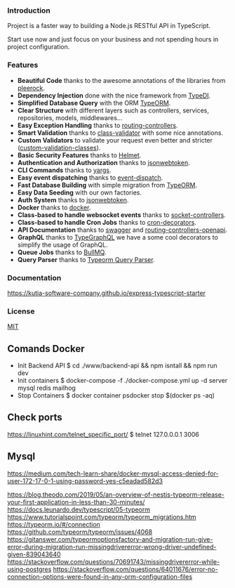 ### Introduction

Project is a faster way to building a Node.js RESTful API in TypeScript.

Start use now and just focus on your business and not spending hours in project configuration.

### Features

- **Beautiful Code** thanks to the awesome annotations of the libraries from [pleerock](https://github.com/pleerock).
- **Dependency Injection** done with the nice framework from [TypeDI](https://github.com/pleerock/typedi).
- **Simplified Database Query** with the ORM [TypeORM](https://github.com/typeorm/typeorm).
- **Clear Structure** with different layers such as controllers, services, repositories, models, middlewares...
- **Easy Exception Handling** thanks to [routing-controllers](https://github.com/pleerock/routing-controllers).
- **Smart Validation** thanks to [class-validator](https://github.com/pleerock/class-validator) with some nice annotations.
- **Custom Validators** to validate your request even better and stricter ([custom-validation-classes](https://github.com/pleerock/class-validator#custom-validation-classes)).
- **Basic Security Features** thanks to [Helmet](https://helmetjs.github.io/).
- **Authentication and Authorization** thanks to [jsonwebtoken](https://github.com/auth0/node-jsonwebtoken).
- **CLI Commands** thanks to [yargs](https://github.com/yargs/yargs).
- **Easy event dispatching** thanks to [event-dispatch](https://github.com/pleerock/event-dispatch).
- **Fast Database Building** with simple migration from [TypeORM](https://github.com/typeorm/typeorm).
- **Easy Data Seeding** with our own factories.
- **Auth System** thanks to [jsonwebtoken](https://github.com/auth0/node-jsonwebtoken).
- **Docker** thanks to [docker](https://github.com/docker).
- **Class-based to handle websocket events** thanks to [socket-controllers](https://github.com/typestack/socket-controllers).
- **Class-based to handle Cron Jobs** thanks to [cron-decorators](https://github.com/mrbandler/cron-decorators).
- **API Documentation** thanks to [swagger](http://swagger.io/) and [routing-controllers-openapi](https://github.com/epiphone/routing-controllers-openapi).
- **GraphQL** thanks to [TypeGraphQL](https://19majkel94.github.io/type-graphql/) we have a some cool decorators to simplify the usage of GraphQL.
- **Queue Jobs** thanks to [BullMQ](https://github.com/taskforcesh/bullmq).
- **Query Parser** thanks to [Typeorm Query Parser](https://github.com/gentritabazi01/typeorm-simple-query-parser).

### Documentation

https://kutia-software-company.github.io/express-typescript-starter

### License

[MIT](/LICENSE)



## Comands Docker
  - Init Backend API
    $ cd ./www/backend-api && npm isntall && npm run dev
  - Init containers
    $  docker-compose -f ./docker-compose.yml up -d server mysql redis mailhog
  - Stop Containers
    $ docker container psdocker stop $(docker ps -aq)
## Check ports
  https://linuxhint.com/telnet_specific_port/
    $ telnet 127.0.0.0.1  3006

## Mysql
  https://medium.com/tech-learn-share/docker-mysql-access-denied-for-user-172-17-0-1-using-password-yes-c5eadad582d3

  https://blog.theodo.com/2019/05/an-overview-of-nestjs-typeorm-release-your-first-application-in-less-than-30-minutes/
  https://docs.leunardo.dev/typescript/05-typeorm
  https://www.tutorialspoint.com/typeorm/typeorm_migrations.htm
  https://typeorm.io/#/connection
  https://github.com/typeorm/typeorm/issues/4068
  https://gitanswer.com/typeormoptionsfactory-and-migration-run-give-error-during-migration-run-missingdrivererror-wrong-driver-undefined-given-839043640
  https://stackoverflow.com/questions/70691743/missingdrivererror-while-using-postgres
  https://stackoverflow.com/questions/64011676/error-no-connection-options-were-found-in-any-orm-configuration-files
